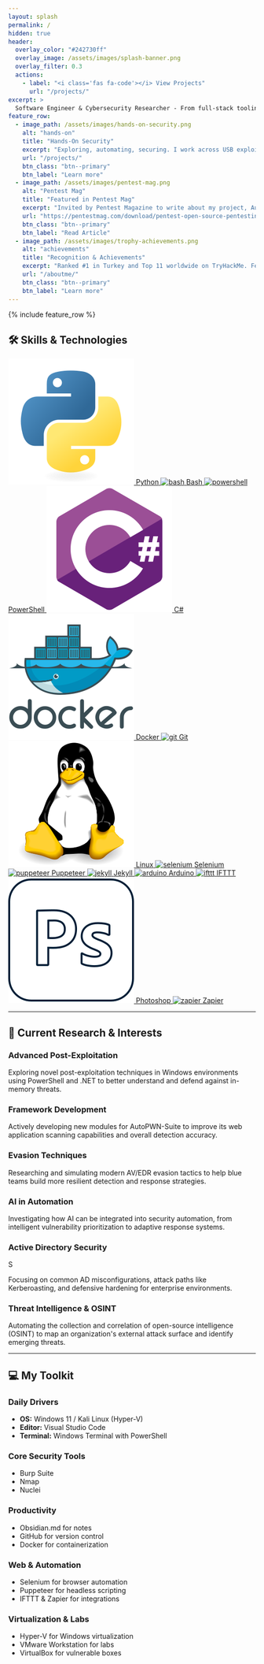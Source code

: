 ```yaml
---
layout: splash
permalink: /
hidden: true
header:
  overlay_color: "#242730ff"
  overlay_image: /assets/images/splash-banner.png
  overlay_filter: 0.3
  actions:
    - label: "<i class='fas fa-code'></i> View Projects"
      url: "/projects/"
excerpt: >
  Software Engineer & Cybersecurity Researcher - From full-stack tooling to offensive security: building reliable, usable security tools and finding real-world bugs.
feature_row:
  - image_path: /assets/images/hands-on-security.png
    alt: "hands-on"
    title: "Hands-On Security"
    excerpt: "Exploring, automating, securing. I work across USB exploits, network scanning, and post-exploitation, turning creative ideas into practical tools and repeatable tests."
    url: "/projects/"
    btn_class: "btn--primary"
    btn_label: "Learn more"
  - image_path: /assets/images/pentest-mag.png
    alt: "Pentest Mag"
    title: "Featured in Pentest Mag"
    excerpt: "Invited by Pentest Magazine to write about my project, AutoPWN-Suite, showcasing its impact on the security community."
    url: "https://pentestmag.com/download/pentest-open-source-pentesting-toolkit/"
    btn_class: "btn--primary"
    btn_label: "Read Article"
  - image_path: /assets/images/trophy-achievements.png
    alt: "achievements"
    title: "Recognition & Achievements"
    excerpt: "Ranked #1 in Turkey and Top 11 worldwide on TryHackMe. Featured on Discord’s Security Hall of Fame for responsible disclosure. Creator of AutoPWN-Suite, a widely recognized open-source offensive security framework."
    url: "/aboutme/"
    btn_class: "btn--primary"
    btn_label: "Learn more"      
---
```


{% include feature_row %}

## 🛠️ Skills & Technologies

<div class="skills-grid">
  <a href="https://www.python.org" target="_blank" rel="noreferrer" class="skill-item">
    <img src="https://raw.githubusercontent.com/devicons/devicon/master/icons/python/python-original.svg" alt="python"/>
    <span>Python</span>
  </a>
  <a href="https://www.gnu.org/software/bash/" target="_blank" rel="noreferrer" class="skill-item">
    <img src="https://www.vectorlogo.zone/logos/gnu_bash/gnu_bash-icon.svg" alt="bash"/>
    <span>Bash</span>
  </a>
  <a href="https://apps.microsoft.com/detail/9mz1snwt0n5d" target="_blank" rel="noreferrer" class="skill-item">
    <img src="https://raw.githubusercontent.com/actions/starter-workflows/refs/heads/main/icons/powershell.svg" alt="powershell"/>
    <span>PowerShell</span>
  </a>
  <a href="https://www.w3schools.com/cs/" target="_blank" rel="noreferrer" class="skill-item">
    <img src="https://raw.githubusercontent.com/devicons/devicon/master/icons/csharp/csharp-original.svg" alt="csharp"/>
    <span>C#</span>
  </a>
  <a href="https://www.docker.com/" target="_blank" rel="noreferrer" class="skill-item">
    <img src="https://raw.githubusercontent.com/devicons/devicon/master/icons/docker/docker-original-wordmark.svg" alt="docker"/>
    <span>Docker</span>
  </a>
  <a href="https://git-scm.com/" target="_blank" rel="noreferrer" class="skill-item">
    <img src="https://www.vectorlogo.zone/logos/git-scm/git-scm-icon.svg" alt="git"/>
    <span>Git</span>
  </a>
  <a href="https://www.linux.org/" target="_blank" rel="noreferrer" class="skill-item">
    <img src="https://raw.githubusercontent.com/devicons/devicon/master/icons/linux/linux-original.svg" alt="linux"/>
    <span>Linux</span>
  </a>
  <a href="https://www.selenium.dev" target="_blank" rel="noreferrer" class="skill-item">
    <img src="https://raw.githubusercontent.com/detain/svg-logos/780f25886640cef088af994181646db2f6b1a3f8/svg/selenium-logo.svg" alt="selenium"/>
    <span>Selenium</span>
  </a>
  <a href="https://github.com/puppeteer/puppeteer" target="_blank" rel="noreferrer" class="skill-item">
    <img src="https://www.vectorlogo.zone/logos/pptrdev/pptrdev-official.svg" alt="puppeteer"/>
    <span>Puppeteer</span>
  </a>
  <a href="https://jekyllrb.com/" target="_blank" rel="noreferrer" class="skill-item">
    <img src="https://www.vectorlogo.zone/logos/jekyllrb/jekyllrb-icon.svg" alt="jekyll"/>
    <span>Jekyll</span>
  </a>
  <a href="https://www.arduino.cc/" target="_blank" rel="noreferrer" class="skill-item">
    <img src="https://cdn.worldvectorlogo.com/logos/arduino-1.svg" alt="arduino"/>
    <span>Arduino</span>
  </a>
  <a href="https://ifttt.com/" target="_blank" rel="noreferrer" class="skill-item">
    <img src="https://www.vectorlogo.zone/logos/ifttt/ifttt-ar21.svg" alt="ifttt"/>
    <span>IFTTT</span>
  </a>
  <a href="https://www.photoshop.com/en" target="_blank" rel="noreferrer" class="skill-item">
    <img src="https://raw.githubusercontent.com/devicons/devicon/master/icons/photoshop/photoshop-line.svg" alt="photoshop"/>
    <span>Photoshop</span>
  </a>
  <a href="https://zapier.com" target="_blank" rel="noreferrer" class="skill-item">
    <img src="https://www.vectorlogo.zone/logos/zapier/zapier-icon.svg" alt="zapier"/>
    <span>Zapier</span>
  </a>
</div>

---

## 🔬 Current Research & Interests

<div class="research-grid">
  <div class="research-card">
    <div class="research-card__icon"><i class="fas fa-terminal"></i></div>
    <h3 class="research-card__title">Advanced Post-Exploitation</h3>
    <p class="research-card__description">Exploring novel post-exploitation techniques in Windows environments using PowerShell and .NET to better understand and defend against in-memory threats.</p>
  </div>
  <div class="research-card">
    <div class="research-card__icon"><i class="fas fa-cogs"></i></div>
    <h3 class="research-card__title">Framework Development</h3>
    <p class="research-card__description">Actively developing new modules for AutoPWN-Suite to improve its web application scanning capabilities and overall detection accuracy.</p>
  </div>
  <div class="research-card">
    <div class="research-card__icon"><i class="fas fa-shield-alt"></i></div>
    <h3 class="research-card__title">Evasion Techniques</h3>
    <p class="research-card__description">Researching and simulating modern AV/EDR evasion tactics to help blue teams build more resilient detection and response strategies.</p>
  </div>
  <div class="research-card">
    <div class="research-card__icon"><i class="fas fa-robot"></i></div>
    <h3 class="research-card__title">AI in Automation</h3>
    <p class="research-card__description">Investigating how AI can be integrated into security automation, from intelligent vulnerability prioritization to adaptive response systems.</p>
  </div>
  <div class="research-card">
    <div class="research-card__icon"><i class="fas fa-users"></i></div>
    <h3 class="research-card__title">Active Directory Security</h3>S
    <p class="research-card__description">Focusing on common AD misconfigurations, attack paths like Kerberoasting, and defensive hardening for enterprise environments.</p>
  </div>
  <div class="research-card">
    <div class="research-card__icon"><i class="fas fa-sitemap"></i></div>
    <h3 class="research-card__title">Threat Intelligence & OSINT</h3>
    <p class="research-card__description">Automating the collection and correlation of open-source intelligence (OSINT) to map an organization's external attack surface and identify emerging threats.</p>
  </div>
</div>

---

## 💻 My Toolkit

<div class="toolkit-grid">
  <div class="toolkit-category">
    <h3><i class="fas fa-desktop"></i> Daily Drivers</h3>
    <ul>
      <li><strong>OS:</strong> Windows 11 / Kali Linux (Hyper-V)</li>
      <li><strong>Editor:</strong> Visual Studio Code</li>
      <li><strong>Terminal:</strong> Windows Terminal with PowerShell</li>
    </ul>
  </div>
  <div class="toolkit-category">
    <h3><i class="fas fa-bug"></i> Core Security Tools</h3>
    <ul>
      <li>Burp Suite</li>
      <li>Nmap</li>
      <li>Nuclei</li>
    </ul>
  </div>
  <div class="toolkit-category">
    <h3><i class="fas fa-tasks"></i> Productivity</h3>
    <ul>
      <li>Obsidian.md for notes</li>
      <li>GitHub for version control</li>
      <li>Docker for containerization</li>
    </ul>
  </div>
  <div class="toolkit-category">
    <h3><i class="fas fa-globe"></i> Web & Automation</h3>
    <ul>
      <li>Selenium for browser automation</li>
      <li>Puppeteer for headless scripting</li>
      <li>IFTTT & Zapier for integrations</li>
    </ul>
  </div>
  <div class="toolkit-category">
    <h3><i class="fas fa-server"></i> Virtualization & Labs</h3>
    <ul>
      <li>Hyper-V for Windows virtualization</li>
      <li>VMware Workstation for labs</li>
      <li>VirtualBox for vulnerable boxes</li>
    </ul>
  </div>
</div>
